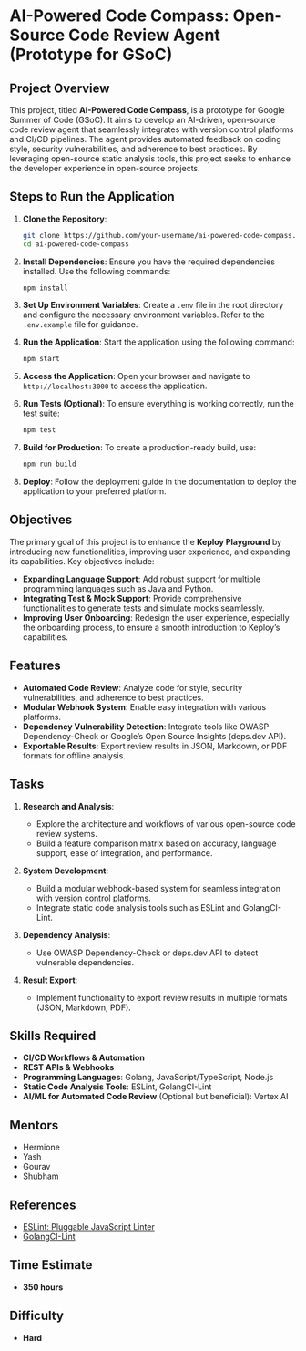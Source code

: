 # AI-Powered Code Compass: Open-Source Code Review Agent (Prototype for GSoC)

## Project Overview

This project, titled **AI-Powered Code Compass**, is a prototype for Google Summer of Code (GSoC). It aims to develop an AI-driven, open-source code review agent that seamlessly integrates with version control platforms and CI/CD pipelines. The agent provides automated feedback on coding style, security vulnerabilities, and adherence to best practices. By leveraging open-source static analysis tools, this project seeks to enhance the developer experience in open-source projects.

## Steps to Run the Application

1. **Clone the Repository**:
    ```bash
    git clone https://github.com/your-username/ai-powered-code-compass.git
    cd ai-powered-code-compass
    ```

2. **Install Dependencies**:
    Ensure you have the required dependencies installed. Use the following commands:
    ```bash
    npm install
    ```

3. **Set Up Environment Variables**:
    Create a `.env` file in the root directory and configure the necessary environment variables. Refer to the `.env.example` file for guidance.

4. **Run the Application**:
    Start the application using the following command:
    ```bash
    npm start
    ```

5. **Access the Application**:
    Open your browser and navigate to `http://localhost:3000` to access the application.

6. **Run Tests (Optional)**:
    To ensure everything is working correctly, run the test suite:
    ```bash
    npm test
    ```

7. **Build for Production**:
    To create a production-ready build, use:
    ```bash
    npm run build
    ```

8. **Deploy**:
    Follow the deployment guide in the documentation to deploy the application to your preferred platform.


## Objectives

The primary goal of this project is to enhance the **Keploy Playground** by introducing new functionalities, improving user experience, and expanding its capabilities. Key objectives include:

- **Expanding Language Support**: Add robust support for multiple programming languages such as Java and Python.
- **Integrating Test & Mock Support**: Provide comprehensive functionalities to generate tests and simulate mocks seamlessly.
- **Improving User Onboarding**: Redesign the user experience, especially the onboarding process, to ensure a smooth introduction to Keploy’s capabilities.

## Features

- **Automated Code Review**: Analyze code for style, security vulnerabilities, and adherence to best practices.
- **Modular Webhook System**: Enable easy integration with various platforms.
- **Dependency Vulnerability Detection**: Integrate tools like OWASP Dependency-Check or Google’s Open Source Insights (deps.dev API).
- **Exportable Results**: Export review results in JSON, Markdown, or PDF formats for offline analysis.

## Tasks

1. **Research and Analysis**:
    - Explore the architecture and workflows of various open-source code review systems.
    - Build a feature comparison matrix based on accuracy, language support, ease of integration, and performance.

2. **System Development**:
    - Build a modular webhook-based system for seamless integration with version control platforms.
    - Integrate static code analysis tools such as ESLint and GolangCI-Lint.

3. **Dependency Analysis**:
    - Use OWASP Dependency-Check or deps.dev API to detect vulnerable dependencies.

4. **Result Export**:
    - Implement functionality to export review results in multiple formats (JSON, Markdown, PDF).

## Skills Required

- **CI/CD Workflows & Automation**
- **REST APIs & Webhooks**
- **Programming Languages**: Golang, JavaScript/TypeScript, Node.js
- **Static Code Analysis Tools**: ESLint, GolangCI-Lint
- **AI/ML for Automated Code Review** (Optional but beneficial): Vertex AI

## Mentors

- Hermione
- Yash
- Gourav
- Shubham

## References

- [ESLint: Pluggable JavaScript Linter](https://eslint.org/)
- [GolangCI-Lint](https://golangci-lint.run/)

## Time Estimate

- **350 hours**

## Difficulty

- **Hard**
